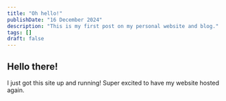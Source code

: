 ```yaml
---
title: "Oh hello!"
publishDate: "16 December 2024"
description: "This is my first post on my personal website and blog."
tags: []
draft: false
---
```


## Hello there!

I just got this site up and running! Super excited to have my website hosted again.
